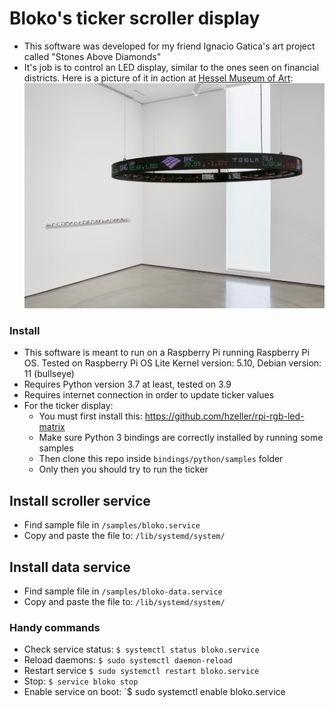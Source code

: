 # Bloko's ticker scroller display

- This software was developed for my friend Ignacio Gatica's art project called "Stones Above Diamonds"
- It's job is to control an LED display, similar to the ones seen on financial districts. Here is a picture of it in action at [Hessel Museum of Art](https://ccs.bard.edu/museum):
![Stones Above Diamonds by Ignacio Gatica](expo.jpeg)

### Install
- This software is meant to run on a Raspberry Pi running Raspberry Pi OS. Tested on Raspberry Pi OS Lite Kernel version: 5.10, Debian version: 11 (bullseye)
- Requires Python version 3.7 at least, tested on 3.9
- Requires internet connection in order to update ticker values
- For the ticker display: 
  - You must first install this: https://github.com/hzeller/rpi-rgb-led-matrix
  - Make sure Python 3 bindings are correctly installed by running some samples 
  - Then clone this repo inside `bindings/python/samples` folder
  - Only then you should try to run the ticker

## Install scroller service

- Find sample file in `/samples/bloko.service`
- Copy and paste the file to: `/lib/systemd/system/`

## Install data service

- Find sample file in `/samples/bloko-data.service`
- Copy and paste the file to: `/lib/systemd/system/`

### Handy commands

- Check service status: `$ systemctl status bloko.service`
- Reload daemons: `$ sudo systemctl daemon-reload`
- Restart service `$ sudo systemctl restart bloko.service`
- Stop: `$ service bloko stop`
- Enable service on boot: `$ sudo systemctl enable bloko.service